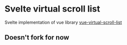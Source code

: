 # Svelte virtual scroll list

Svelte implementation of vue library [vue-virtual-scroll-list](https://github.com/tangbc/vue-virtual-scroll-list)

## Doesn't fork for now
